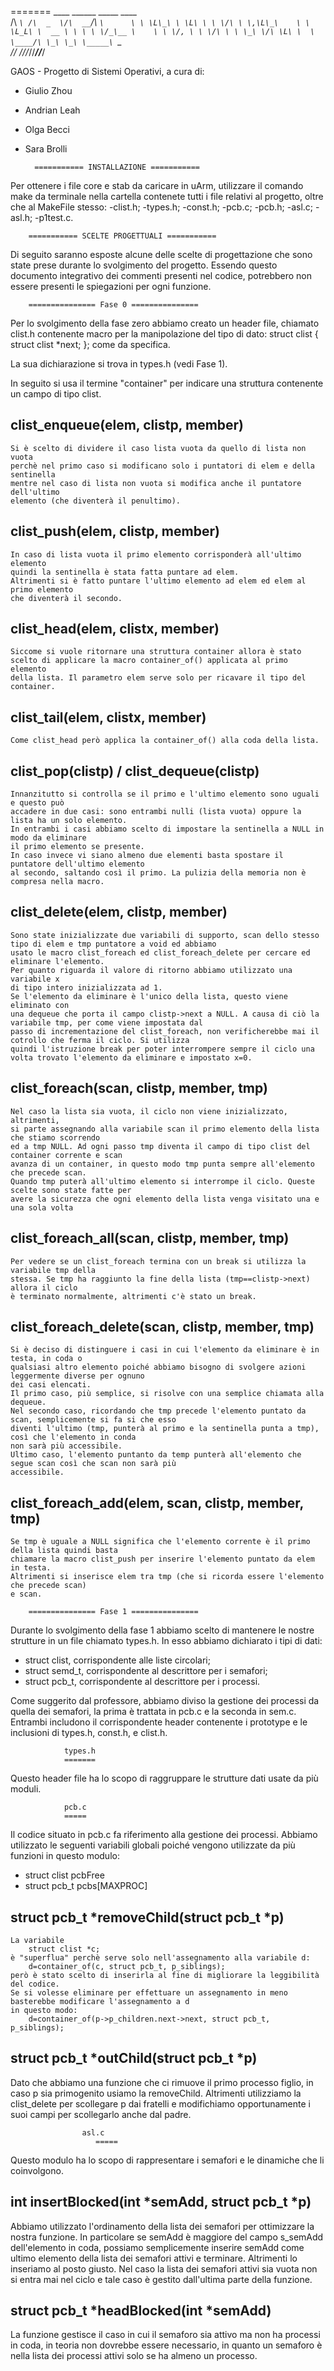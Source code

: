 =======
	 ____    ______  _____   ____       
	/\  _`\ /\  _  \/\  __`\/\  _`\     
	\ \ \L\_\ \ \L\ \ \ \/\ \ \,\L\_\   
	 \ \ \L_L\ \  __ \ \ \ \ \/_\__ \   
	  \ \ \/, \ \ \/\ \ \ \_\ \/\ \L\ \ 
	   \ \____/\ \_\ \_\ \_____\ `\____\
	    \/___/  \/_/\/_/\/_____/\/_____/

GAOS - Progetto di Sistemi Operativi, a cura di:
- Giulio Zhou
- Andrian Leah
- Olga Becci
- Sara Brolli


		=========== INSTALLAZIONE ===========

Per ottenere i file core e stab da caricare in uArm, utilizzare il comando make da terminale 
nella cartella contenete tutti i file relativi al progetto, oltre che al MakeFile stesso:
	-clist.h;
	-types.h;
	-const.h;
	-pcb.c;
	-pcb.h;
	-asl.c;
	-asl.h;
	-p1test.c.

		


		=========== SCELTE PROGETTUALI ===========

Di seguito saranno esposte alcune delle scelte di progettazione che sono state prese 
durante lo svolgimento del progetto.
Essendo questo documento integrativo dei commenti presenti nel codice, potrebbero non essere presenti
le spiegazioni per ogni funzione.

		=============== Fase 0 ===============  

Per lo svolgimento della fase zero abbiamo creato un header file, 
chiamato clist.h contenente macro per la manipolazione del tipo di dato: 
struct clist {
    struct clist *next;
}; 
come da specifica. 

La sua dichiarazione si trova in types.h (vedi Fase 1).

In seguito si usa il termine "container" per indicare una struttura 
contenente un campo di tipo clist.


clist_enqueue(elem, clistp, member)
-----------------------------------

	Si è scelto di dividere il caso lista vuota da quello di lista non vuota
	perchè nel primo caso si modificano solo i puntatori di elem e della sentinella
	mentre nel caso di lista non vuota si modifica anche il puntatore dell'ultimo 
	elemento (che diventerà il penultimo).
	

clist_push(elem, clistp, member)
--------------------------------

	In caso di lista vuota il primo elemento corrisponderà all'ultimo elemento 
	quindi la sentinella è stata fatta puntare ad elem. 
	Altrimenti si è fatto puntare l'ultimo elemento ad elem ed elem al primo elemento 
	che diventerà il secondo.


clist_head(elem, clistx, member)
--------------------------------

	Siccome si vuole ritornare una struttura container allora è stato
	scelto di applicare la macro container_of() applicata al primo elemento 
	della lista. Il parametro elem serve solo per ricavare il tipo del container. 


clist_tail(elem, clistx, member)
--------------------------------
	
	Come clist_head però applica la container_of() alla coda della lista.


clist_pop(clistp) / clist_dequeue(clistp)
-----------------------------------------

	Innanzitutto si controlla se il primo e l'ultimo elemento sono uguali e questo può 
	accadere in due casi: sono entrambi nulli (lista vuota) oppure la lista ha un solo elemento. 
	In entrambi i casi abbiamo scelto di impostare la sentinella a NULL in modo da eliminare 
	il primo elemento se presente. 
	In caso invece vi siano almeno due elementi basta spostare il puntatore dell'ultimo elemento 
	al secondo, saltando così il primo. La pulizia della memoria non è compresa nella macro.


clist_delete(elem, clistp, member)
----------------------------------

	Sono state inizializzate due variabili di supporto, scan dello stesso tipo di elem e tmp puntatore a void ed abbiamo 
	usato le macro clist_foreach ed clist_foreach_delete per cercare ed eliminare l'elemento.
	Per quanto riguarda il valore di ritorno abbiamo utilizzato una variabile x
	di tipo intero inizializzata ad 1.
	Se l'elemento da eliminare è l'unico della lista, questo viene eliminato con 
	una dequeue che porta il campo clistp->next a NULL. A causa di ciò la variabile tmp, per come viene impostata dal 
	passo di incrementazione del clist_foreach, non verificherebbe mai il cotrollo che ferma il ciclo. Si utilizza
	quindi l'istruzione break per poter interrompere sempre il ciclo una volta trovato l'elemento da eliminare e impostato x=0.


clist_foreach(scan, clistp, member, tmp) 
----------------------------------------

	Nel caso la lista sia vuota, il ciclo non viene inizializzato, altrimenti,
	si parte assegnando alla variabile scan il primo elemento della lista che stiamo scorrendo 
	ed a tmp NULL. Ad ogni passo tmp diventa il campo di tipo clist del container corrente e scan 
	avanza di un container, in questo modo tmp punta sempre all'elemento che precede scan.
	Quando tmp puterà all'ultimo elemento si interrompe il ciclo. Queste scelte sono state fatte per 
	avere la sicurezza che ogni elemento della lista venga visitato una e una sola volta


clist_foreach_all(scan, clistp, member, tmp)
--------------------------------------------


	Per vedere se un clist_foreach termina con un break si utilizza la variabile tmp della
	stessa. Se tmp ha raggiunto la fine della lista (tmp==clistp->next) allora il ciclo
	è terminato normalmente, altrimenti c'è stato un break.


clist_foreach_delete(scan, clistp, member, tmp) 
-----------------------------------------------

	Si è deciso di distinguere i casi in cui l'elemento da eliminare è in testa, in coda o 
	qualsiasi altro elemento poiché abbiamo bisogno di svolgere azioni leggermente diverse per ognuno
	dei casi elencati.
	Il primo caso, più semplice, si risolve con una semplice chiamata alla dequeue. 
	Nel secondo caso, ricordando che tmp precede l'elemento puntato da scan, semplicemente si fa si che esso 
	diventi l'ultimo (tmp, punterà al primo e la sentinella punta a tmp), così che l'elemento in conda
	non sarà più accessibile.
	Ultimo caso, l'elemento puntanto da temp punterà all'elemento che segue scan così che scan non sarà più 
	accessibile.


clist_foreach_add(elem, scan, clistp, member, tmp) 
--------------------------------------------------

	Se tmp è uguale a NULL significa che l'elemento corrente è il primo della lista	quindi basta
	chiamare la macro clist_push per inserire l'elemento puntato da elem in testa.
	Altrimenti si inserisce elem tra tmp (che si ricorda essere l'elemento che precede scan)
	e scan.
	
		=============== Fase 1 ===============  

Durante lo svolgimento della fase 1 abbiamo scelto di mantenere le nostre strutture in un file
chiamato types.h.
In esso abbiamo dichiarato i tipi di dati:
 * struct clist, corrispondente alle liste circolari;
 * struct semd_t, corrispondente al descrittore per i semafori;
 * struct pcb_t, corrispondente al descrittore per i processi.

Come suggerito dal professore, abbiamo diviso la gestione dei processi da quella dei semafori,
la prima è trattata in pcb.c e la seconda in sem.c. Entrambi includono il corrispondente header
contenente i prototype e le inclusioni di types.h, const.h, e clist.h.


				types.h
				=======

Questo header file ha lo scopo di raggruppare le strutture dati usate da più moduli.



				pcb.c
				=====

Il codice situato in pcb.c fa riferimento alla gestione dei processi.
Abbiamo utilizzato le seguenti variabili globali poiché vengono utilizzate
da più funzioni in questo modulo:
 * struct clist pcbFree  
 * struct pcb_t pcbs[MAXPROC] 



struct pcb_t *removeChild(struct pcb_t *p)
------------------------------------------

	La variabile 
		struct clist *c;
	è "superflua" perchè serve solo nell'assegnamento alla variabile d:
		d=container_of(c, struct pcb_t, p_siblings);
	però è stato scelto di inserirla al fine di migliorare la leggibilità del codice.
	Se si volesse eliminare per effettuare un assegnamento in meno basterebbe modificare l'assegnamento a d
	in questo modo:
		d=container_of(p->p_children.next->next, struct pcb_t, p_siblings);


struct pcb_t *outChild(struct pcb_t *p)
---------------------------------------

	
Dato che abbiamo una funzione che ci rimuove il primo processo figlio, in caso p sia primogenito usiamo la removeChild. Altrimenti utilizziamo la clist_delete per scollegare p dai fratelli e modifichiamo opportunamente i suoi campi per scollegarlo anche dal padre.

				    asl.c
   			           =====

Questo modulo ha lo scopo di rappresentare i semafori e le dinamiche che li coinvolgono.


int insertBlocked(int *semAdd, struct pcb_t *p)
-----------------------------------------------

Abbiamo utilizzato l'ordinamento della lista dei semafori per ottimizzare la nostra funzione.
In particolare se semAdd è maggiore del campo s_semAdd dell'elemento in coda, possiamo semplicemente
inserire semAdd come ultimo elemento della lista dei semafori attivi e terminare. Altrimenti lo inseriamo al posto giusto.
Nel caso la lista dei semafori attivi sia vuota non si entra mai nel ciclo e tale caso è gestito dall'ultima parte della funzione.


struct pcb_t *headBlocked(int *semAdd)
-----------------------------------------------

La funzione gestisce il caso in cui il semaforo sia attivo ma non ha processi in coda, in teoria non dovrebbe essere necessario, in quanto un semaforo è nella lista
dei processi attivi solo se ha almeno un processo.


